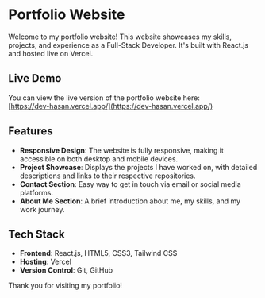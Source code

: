 # Portfolio Website

Welcome to my portfolio website! This website showcases my skills, projects, and experience as a Full-Stack Developer. It's built with React.js and hosted live on Vercel.

## Live Demo

You can view the live version of the portfolio website here:  
[https://dev-hasan.vercel.app/](https://dev-hasan.vercel.app/)

## Features

- **Responsive Design**: The website is fully responsive, making it accessible on both desktop and mobile devices.
- **Project Showcase**: Displays the projects I have worked on, with detailed descriptions and links to their respective repositories.
- **Contact Section**: Easy way to get in touch via email or social media platforms.
- **About Me Section**: A brief introduction about me, my skills, and my work journey.

## Tech Stack

- **Frontend**: React.js, HTML5, CSS3, Tailwind CSS
- **Hosting**: Vercel
- **Version Control**: Git, GitHub


Thank you for visiting my portfolio!
